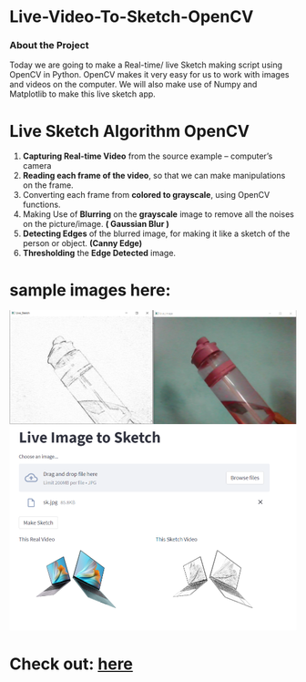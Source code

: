 # Live-Video-To-Sketch-OpenCV

### About the Project
Today we are going to make a Real-time/ live Sketch making script using OpenCV in Python. 
OpenCV makes it very easy for us to work with 
images and videos on the computer. We will also make use of Numpy and Matplotlib to make this live sketch app.

# Live Sketch Algorithm OpenCV
1. **Capturing Real-time Video** from the source example – computer’s camera
2. **Reading each frame of the video**, so that we can make manipulations on the frame.
3. Converting each frame from **colored to grayscale**, using OpenCV functions.
4. Making Use of **Blurring** on the **grayscale** image to remove all the noises on the picture/image. **( Gaussian Blur )**
5. **Detecting Edges** of the blurred image, for making it like a sketch of the person or object. **(Canny Edge)**
6. **Thresholding** the **Edge Detected** image.

# sample images here:
![](https://github.com/AbdulJabbar64/Live-Video-To-Sketch-OpenCV/blob/main/images/sk.PNG)
![](https://github.com/AbdulJabbar64/Live-Video-To-Sketch-OpenCV/blob/main/images/SK2.PNG)


# Check out: [**here**](https://abduljabbar64-live-video-to-sketch-opencv-live-video-iypxma.streamlitapp.com)
<!-- [**here**](https://abduljabbar64-live-video-to-sketch-opencv-live-video-iypxma.streamlitapp.com)
 -->
